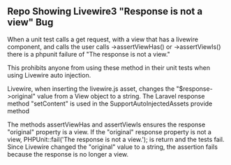 ## Repo Showing Livewire3 "Response is not a view" Bug
When a unit test calls a get request, with a view that has a livewire component,
and calls the user calls ->assertViewHas() or ->assertViewIs() there is a phpunit failure of
"The response is not a view."

This prohibits anyone from using these method in their unit tests when using Livewire auto injection. 

Livewire, when inserting the livewire.js asset, changes the "$response->original" value from
a View object to a string. The Laravel response method "setContent" is used in the
SupportAutoInjectedAssets provide method

The methods assertViewHas and assertViewIs ensures the response "original" property is a view.
If the "original" response property is not a view, PHPUnit::fail('The response is not a view.');
is return and the tests fail. Since Livewire changed the "original" value to a string, the
assertion fails because the response is no longer a view.
